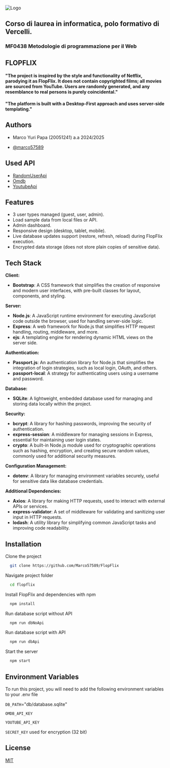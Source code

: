 
![Logo](https://www.uniupo.it/themes/custom/uniupo_2020/uniupo-logo.svg)

## Corso di laurea in informatica, polo formativo di Vercelli. 

### MF0438 Metodologie di programmazione per il Web


## FLOPFLIX
#### "The project is inspired by the style and functionality of Netflix, parodying it as FlopFlix. It does not contain copyrighted films; all movies are sourced from YouTube. Users are randomly generated, and any resemblance to real persons is purely coincidental."

#### "The platform is built with a Desktop-First approach and uses server-side templating."
## Authors
- Marco Yuri Papa (20051241) a.a 2024/2025

- [@marco57589](https://www.github.com/marco57589)


## Used API

 - [RandomUserApi](https://randomuser.me/)
 - [Omdb](https://www.omdbapi.com/)
 - [YoutubeApi]()

## Features

- 3 user types managed (guest, user, admin).
- Load sample data from local files or API.
- Admin dashboard.
- Responsive design (desktop, tablet, mobile).
- Live database updates support (restore, refresh, reload) during FlopFlix execution.
- Encrypted data storage (does not store plain copies of sensitive data).

## Tech Stack

**Client:**  
- **Bootstrap**: A CSS framework that simplifies the creation of responsive and modern user interfaces, with pre-built classes for layout, components, and styling.

**Server:**  
- **Node.js**: A JavaScript runtime environment for executing JavaScript code outside the browser, used for handling server-side logic.
- **Express**: A web framework for Node.js that simplifies HTTP request handling, routing, middleware, and more.
- **ejs**: A templating engine for rendering dynamic HTML views on the server side.

**Authentication:**  
- **Passport.js**: An authentication library for Node.js that simplifies the integration of login strategies, such as local login, OAuth, and others.
- **passport-local**: A strategy for authenticating users using a username and password.

**Database:**  
- **SQLite**: A lightweight, embedded database used for managing and storing data locally within the project.

**Security:**  
- **bcrypt**: A library for hashing passwords, improving the security of authentication.
- **express-session**: A middleware for managing sessions in Express, essential for maintaining user login states.
- **crypto**: A built-in Node.js module used for cryptographic operations such as hashing, encryption, and creating secure random values, commonly used for additional security measures.

**Configuration Management:**  
- **dotenv**: A library for managing environment variables securely, useful for sensitive data like database credentials.

**Additional Dependencies:**  
- **Axios**: A library for making HTTP requests, used to interact with external APIs or services.
- **express-validator**: A set of middleware for validating and sanitizing user input in HTTP requests.
- **lodash**: A utility library for simplifying common JavaScript tasks and improving code readability.


## Installation

Clone the project

```bash
  git clone https://github.com/Marco57589/FlopFlix
```
Navigate project folder

```bash
  cd flopflix
```
Install FlopFlix and dependencies with npm

```bash
  npm install
```

Run database script without API

```bash
  npm run dbNoApi
```
Run database script with API

```bash
  npm run dbApi
```

Start the server

```bash
  npm start
```

    
## Environment Variables

To run this project, you will need to add the following environment variables to your .env file

`DB_PATH`="db/database.sqlite"

`OMDB_API_KEY`

`YOUTUBE_API_KEY`

`SECRET_KEY` used for encryption (32 bit)



## License

[MIT](https://choosealicense.com/licenses/gpl-3.0/)

